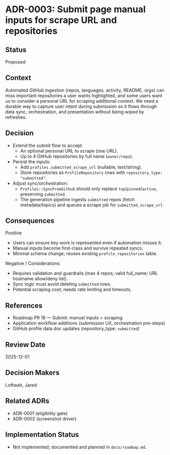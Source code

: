 # ADR-0003: Submit page manual inputs for scrape URL and repositories

## Status

Proposed

## Context

Automated GitHub ingestion (repos, languages, activity, README, orgs) can miss important
repositories a user wants highlighted, and some users want us to consider a personal URL for
scraping additional context. We need a durable way to capture user intent during submission so it
flows through data sync, orchestration, and presentation without being wiped by refreshes.

## Decision

- Extend the submit flow to accept:
  - An optional personal URL to scrape (one URL).
  - Up to 4 GitHub repositories by full name (`owner/repo`).
- Persist the inputs:
  - Add `profiles.submitted_scrape_url` (nullable, text/string).
  - Store repositories as `ProfileRepository` rows with `repository_type: "submitted"`.
- Adjust sync/orchestration:
  - `Profiles::SyncFromGithub` should only replace `top`/`pinned`/`active`, preserving `submitted`.
  - The generation pipeline ingests `submitted` repos (fetch metadata/topics) and queues a scrape
    job for `submitted_scrape_url`.

## Consequences

Positive

- Users can ensure key work is represented even if automation misses it.
- Manual inputs become first-class and survive repeated syncs.
- Minimal schema change; reuses existing `profile_repositories` table.

Negative / Considerations

- Requires validation and guardrails (max 4 repos; valid full_name; URL hostname allow/deny list).
- Sync logic must avoid deleting `submitted` rows.
- Potential scraping cost; needs rate limiting and timeouts.

## References

- Roadmap PR 18 — Submit: manual inputs + scraping
- Application workflow additions (submission UX, orchestration pre-steps)
- GitHub profile data doc updates (repository_type: `submitted`)

## Review Date

2025-12-01

## Decision Makers

Loftwah, Jared

## Related ADRs

- ADR-0001 (eligibility gate)
- ADR-0002 (screenshot driver)

## Implementation Status

- Not implemented; documented and planned in `docs/roadmap.md`.
